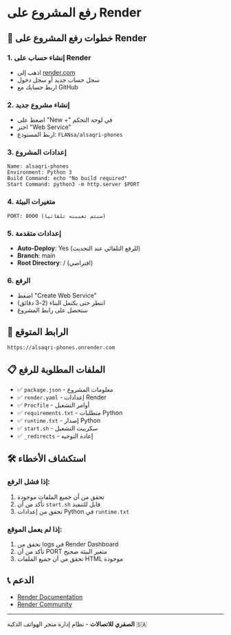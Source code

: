 # رفع المشروع على Render

## 🚀 خطوات رفع المشروع على Render

### 1. إنشاء حساب على Render
- اذهب إلى [render.com](https://render.com)
- سجل حساب جديد أو سجل دخول
- اربط حسابك مع GitHub

### 2. إنشاء مشروع جديد
- اضغط على "New +" في لوحة التحكم
- اختر "Web Service"
- اربط المستودع: `FLANsa/alsaqri-phones`

### 3. إعدادات المشروع
```
Name: alsaqri-phones
Environment: Python 3
Build Command: echo "No build required"
Start Command: python3 -m http.server $PORT
```

### 4. متغيرات البيئة
```
PORT: 8000 (سيتم تعيينه تلقائياً)
```

### 5. إعدادات متقدمة
- **Auto-Deploy**: Yes (للرفع التلقائي عند التحديث)
- **Branch**: main
- **Root Directory**: / (افتراضي)

### 6. الرفع
- اضغط "Create Web Service"
- انتظر حتى يكتمل البناء (2-3 دقائق)
- ستحصل على رابط المشروع

## 🔗 الرابط المتوقع
```
https://alsaqri-phones.onrender.com
```

## 📋 الملفات المطلوبة للرفع
- ✅ `package.json` - معلومات المشروع
- ✅ `render.yaml` - إعدادات Render
- ✅ `Procfile` - أوامر التشغيل
- ✅ `requirements.txt` - متطلبات Python
- ✅ `runtime.txt` - إصدار Python
- ✅ `start.sh` - سكريبت التشغيل
- ✅ `_redirects` - إعادة التوجيه

## 🛠️ استكشاف الأخطاء

### إذا فشل الرفع:
1. تحقق من أن جميع الملفات موجودة
2. تأكد من أن `start.sh` قابل للتنفيذ
3. تحقق من إعدادات Python في `runtime.txt`

### إذا لم يعمل الموقع:
1. تحقق من logs في Render Dashboard
2. تأكد من أن PORT متغير البيئة صحيح
3. تحقق من أن جميع الملفات HTML موجودة

## 📞 الدعم
- [Render Documentation](https://render.com/docs)
- [Render Community](https://community.render.com)

---
**الصقري للاتصالات** - نظام إدارة متجر الهواتف الذكية 🇸🇦
